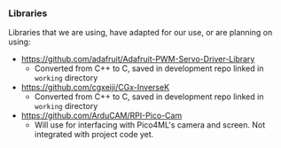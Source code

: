### Libraries

Libraries that we are using, have adapted for our use, or are planning on using:
* https://github.com/adafruit/Adafruit-PWM-Servo-Driver-Library
    * Converted from C++ to C, saved in development repo linked in `working` directory
* https://github.com/cgxeiji/CGx-InverseK
    * Converted from C++ to C, saved in development repo linked in `working` directory
* https://github.com/ArduCAM/RPI-Pico-Cam
    * Will use for interfacing with Pico4ML's camera and screen. Not integrated with project code yet.
    